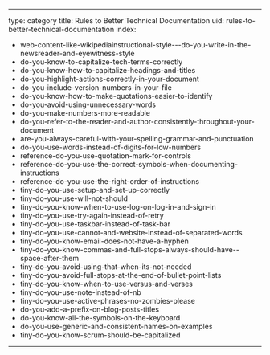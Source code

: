 
---
type: category
title: Rules to Better Technical Documentation
uid: rules-to-better-technical-documentation
index:
 - web-content-like-wikipediainstructional-style---do-you-write-in-the-newsreader-and-eyewitness-style
 - do-you-know-to-capitalize-tech-terms-correctly
 - do-you-know-how-to-capitalize-headings-and-titles
 - do-you-highlight-actions-correctly-in-your-document
 - do-you-include-version-numbers-in-your-file
 - do-you-know-how-to-make-quotations-easier-to-identify
 - do-you-avoid-using-unnecessary-words
 - do-you-make-numbers-more-readable
 - do-you-refer-to-the-reader-and-author-consistently-throughout-your-document
 - are-you-always-careful-with-your-spelling-grammar-and-punctuation
 - do-you-use-words-instead-of-digits-for-low-numbers
 - reference-do-you-use-quotation-mark-for-controls
 - reference-do-you-use-the-correct-symbols-when-documenting-instructions
 - reference-do-you-use-the-right-order-of-instructions
 - tiny-do-you-use-setup-and-set-up-correctly
 - tiny-do-you-use-will-not-should
 - tiny-do-you-know-when-to-use-log-on-log-in-and-sign-in
 - tiny-do-you-use-try-again-instead-of-retry
 - tiny-do-you-use-taskbar-instead-of-task-bar
 - tiny-do-you-use-cannot-and-website-instead-of-separated-words
 - tiny-do-you-know-email-does-not-have-a-hyphen
 - tiny-do-you-know-commas-and-full-stops-always-should-have--space-after-them
 - tiny-do-you-avoid-using-that-when-its-not-needed
 - tiny-do-you-avoid-full-stops-at-the-end-of-bullet-point-lists
 - tiny-do-you-know-when-to-use-versus-and-verses
 - tiny-do-you-use-note-instead-of-nb
 - tiny-do-you-use-active-phrases-no-zombies-please
 - do-you-add-a-prefix-on-blog-posts-titles
 - do-you-know-all-the-symbols-on-the-keyboard
 - do-you-use-generic-and-consistent-names-on-examples
 - tiny-do-you-know-scrum-should-be-capitalized
---



